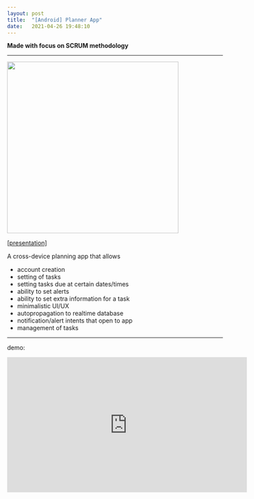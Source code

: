 ```yaml
---
layout: post
title:  "[Android] Planner App"
date:   2021-04-26 19:48:10
---
```


**Made with focus on SCRUM methodology**

-----------------------------------------------------------
<!-- poster -->
<img src="https://i.imgur.com/qivx221.png" width="400">

[[presentation]](https://docs.google.com/presentation/d/1UoEZJ1j6tmJBd1klFjiBvz9JikfLq6inU3--4wdCZwc/edit?usp=sharing)

A cross-device planning app that allows
+ account creation
+ setting of tasks
+ setting tasks due at certain dates/times
+ ability to set alerts
+ ability to set extra information for a task
+ minimalistic UI/UX
+ autopropagation to realtime database
+ notification/alert intents that open to app
+ management of tasks

-----------------------------------------------------------

demo:
<iframe width="560" height="315" src="https://www.youtube.com/embed/e6JNGbXm6fY" title="YouTube video player" frameborder="0" allow="accelerometer; autoplay; clipboard-write; encrypted-media; gyroscope; picture-in-picture" allowfullscreen></iframe>



